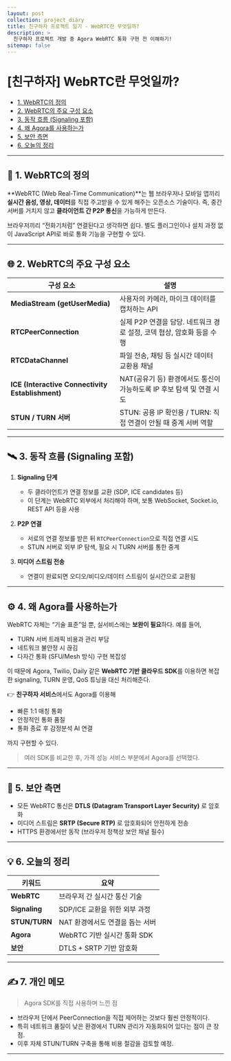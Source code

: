 ```yaml
---
layout: post
collection: project_diary
title: 친구하자 프로젝트 일기 - WebRTC란 무엇일까?
description: >
  친구하자 프로젝트 개발 중 Agora WebRTC 통화 구현 전 이해하기!
sitemap: false
---
```


# [친구하자] WebRTC란 무엇일까?

- [1. WebRTC의 정의](#-1-webrtc의-정의)
- [2. WebRTC의 주요 구성 요소](#-2-webrtc의-주요-구성-요소)
- [3. 동작 흐름 (Signaling 포함)](#️-3-동작-흐름-signaling-포함)
- [4. 왜 Agora를 사용하는가](#-4-왜-agora를-사용하는가)
- [5. 보안 측면](#-5-보안-측면)
- [6. 오늘의 정리](#-6-오늘의-정리)

---

## 🧩 1. WebRTC의 정의

**WebRTC (Web Real-Time Communication)**는
웹 브라우저나 모바일 앱끼리 **실시간 음성, 영상, 데이터**를 직접 주고받을 수 있게 해주는 오픈소스 기술이다.
즉, 중간 서버를 거치지 않고 **클라이언트 간 P2P 통신**을 가능하게 만든다.

브라우저끼리 “전화기처럼” 연결된다고 생각하면 쉽다.
별도 플러그인이나 설치 과정 없이 JavaScript API로 바로 통화 기능을 구현할 수 있다.

---

## 🌐 2. WebRTC의 주요 구성 요소

| 구성 요소                                        | 설명                                                                  |
| ------------------------------------------------ | --------------------------------------------------------------------- |
| **MediaStream (getUserMedia)**                   | 사용자의 카메라, 마이크 데이터를 캡처하는 API                         |
| **RTCPeerConnection**                            | 실제 P2P 연결을 담당. 네트워크 경로 설정, 코덱 협상, 암호화 등을 수행 |
| **RTCDataChannel**                               | 파일 전송, 채팅 등 실시간 데이터 교환용 채널                          |
| **ICE (Interactive Connectivity Establishment)** | NAT(공유기 등) 환경에서도 통신이 가능하도록 IP 후보 탐색 및 연결 시도 |
| **STUN / TURN 서버**                             | STUN: 공용 IP 확인용 / TURN: 직접 연결이 안될 때 중계 서버 역할       |

---

## 🛰️ 3. 동작 흐름 (Signaling 포함)

1. **Signaling 단계**

   - 두 클라이언트가 연결 정보를 교환 (SDP, ICE candidates 등)
   - 이 단계는 WebRTC 외부에서 처리해야 하며, 보통 WebSocket, Socket.io, REST API 등을 사용

2. **P2P 연결**

   - 서로의 연결 정보를 받은 뒤 `RTCPeerConnection`으로 직접 연결 시도
   - STUN 서버로 외부 IP 탐색, 필요 시 TURN 서버를 통한 중계

3. **미디어 스트림 전송**

   - 연결이 완료되면 오디오/비디오/데이터 스트림이 실시간으로 교환됨

---

## ⚙️ 4. 왜 Agora를 사용하는가

WebRTC 자체는 “기술 표준”일 뿐, 실서비스에는 **보완이 필요**하다.
예를 들어,

- TURN 서버 트래픽 비용과 관리 부담
- 네트워크 불안정 시 끊김
- 다자간 통화 (SFU/Mesh 방식) 구현 복잡성

이 때문에 Agora, Twilio, Daily 같은 **WebRTC 기반 클라우드 SDK**를 이용하면
복잡한 signaling, TURN 운영, QoS 튜닝을 대신 처리해준다.

👉 **친구하자 서비스**에서도 Agora를 이용해

- 빠른 1:1 매칭 통화
- 안정적인 통화 품질
- 통화 종료 후 감정분석 AI 연결

까지 구현할 수 있다.

> 여러 SDK를 비교한 후, 가격 성능 서비스 부분에서 Agora를 선택했다.

---

## 🔐 5. 보안 측면

- 모든 WebRTC 통신은 **DTLS (Datagram Transport Layer Security)** 로 암호화
- 미디어 스트림은 **SRTP (Secure RTP)** 로 암호화되어 안전하게 전송
- HTTPS 환경에서만 동작 (브라우저 정책상 보안 채널 필수)

---

## 💡 6. 오늘의 정리

| 키워드        | 요약                            |
| ------------- | ------------------------------- |
| **WebRTC**    | 브라우저 간 실시간 통신 기술    |
| **Signaling** | SDP/ICE 교환을 위한 외부 과정   |
| **STUN/TURN** | NAT 환경에서도 연결을 돕는 서버 |
| **Agora**     | WebRTC 기반 실시간 통화 SDK     |
| **보안**      | DTLS + SRTP 기반 암호화         |

---

## ✍️ 7. 개인 메모

> Agora SDK를 직접 사용하며 느낀 점

- 브라우저 단에서 PeerConnection을 직접 제어하는 것보다 훨씬 안정적이다.
- 특히 네트워크 품질이 낮은 환경에서 TURN 관리가 자동화되어 있다는 점이 큰 장점.
- 이후 자체 STUN/TURN 구축을 통해 비용 절감을 검토할 예정.

---
